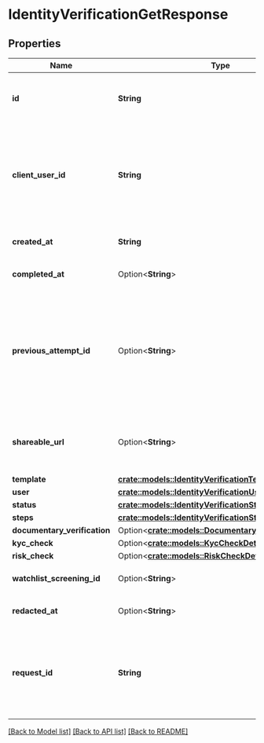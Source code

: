 # IdentityVerificationGetResponse

## Properties

Name | Type | Description | Notes
------------ | ------------- | ------------- | -------------
**id** | **String** | ID of the associated Identity Verification attempt. | 
**client_user_id** | **String** | An identifier to help you connect this object to your internal systems. For example, your database ID corresponding to this object. | 
**created_at** | **String** | An ISO8601 formatted timestamp. | 
**completed_at** | Option<**String**> | An ISO8601 formatted timestamp. | 
**previous_attempt_id** | Option<**String**> | The ID for the Identity Verification preceding this session. This field will only be filled if the current Identity Verification is a retry of a previous attempt. | 
**shareable_url** | Option<**String**> | A shareable URL that can be sent directly to the user to complete verification | 
**template** | [**crate::models::IdentityVerificationTemplateReference**](IdentityVerificationTemplateReference.md) |  | 
**user** | [**crate::models::IdentityVerificationUserData**](IdentityVerificationUserData.md) |  | 
**status** | [**crate::models::IdentityVerificationStatus**](IdentityVerificationStatus.md) |  | 
**steps** | [**crate::models::IdentityVerificationStepSummary**](IdentityVerificationStepSummary.md) |  | 
**documentary_verification** | Option<[**crate::models::DocumentaryVerification**](DocumentaryVerification.md)> |  | 
**kyc_check** | Option<[**crate::models::KycCheckDetails**](KYCCheckDetails.md)> |  | 
**risk_check** | Option<[**crate::models::RiskCheckDetails**](RiskCheckDetails.md)> |  | 
**watchlist_screening_id** | Option<**String**> | ID of the associated screening. | 
**redacted_at** | Option<**String**> | An ISO8601 formatted timestamp. | 
**request_id** | **String** | A unique identifier for the request, which can be used for troubleshooting. This identifier, like all Plaid identifiers, is case sensitive. | 

[[Back to Model list]](../README.md#documentation-for-models) [[Back to API list]](../README.md#documentation-for-api-endpoints) [[Back to README]](../README.md)


